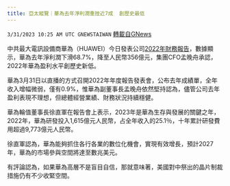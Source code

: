```yaml
---
title: 亞太縱覽｜華為去年淨利潤重挫近7成  創歷史最低
---
```

`3/31/2023 10:25 AM UTC GNEWSTAIWAN` [轉載自GNews](https://gnews.org/articles/1062420)

中共最大電訊設備商華為（HUAWEI）今日發表公司[2022年財務報告](2022年財務報告)，數據顯示，華為去年淨利潤下滑68.7%，降至人民幣356億元，集團CFO孟晚舟承認，2022年華為盈利水平創歷史新低。

  

華為3月31日以直播的方式召開2022年年度報告發表會，公布去年成績單，全年收入增幅微弱，僅有0.9%，惟華為副董事長孟晚舟依然堅持認為，儘管公司去年盈利表現不理想，但總體經營業績、財務狀況持續穩健。

  

華為輪值董事長徐直軍在報告會上表示，2023年是華為生存與發展的關鍵之年，2022年，華為研發投入1,615億元人民幣，占全年收入的25.1％，十年累計研發費用超過9,773億元人民幣。

徐直軍認為，華為能夠抓住各行各業的數位化機會，實現有效增長，預計2027年，華為的市場參與空間將達至數兆美元。 

  

有評論認為，如果華為高層不是盲目自信，那就意味著，美國對中祭出的晶片制裁措施仍有不少收緊空間。
